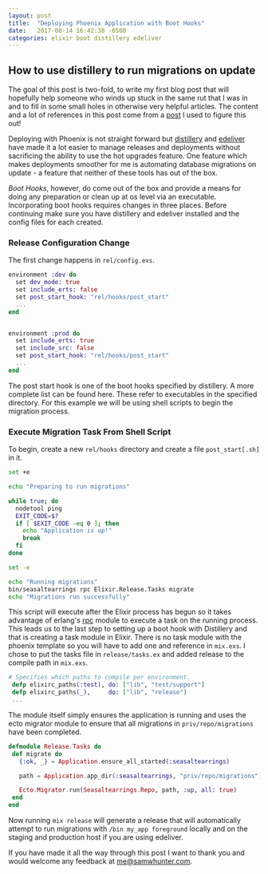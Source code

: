 ```yaml
---
layout: post
title:  "Deploying Phoenix Application with Boot Hooks"
date:   2017-08-14 16:42:38 -0500
categories: elixir boot distillery edeliver
---
```

## How to use distillery to run migrations on update

The goal of this post is two-fold, to write my first blog post that will hopefully help someone who winds up stuck in the same rut that I was in and to fill in some small holes in otherwise very helpful articles. The content and a lot of references in this post come from a [post](http://blog.firstiwaslike.com/elixir-deployments-with-distillery-running-ecto-migrations/) I used to figure this out!

Deploying with Phoenix is not straight forward but [distillery](https://github.com/bitwalker/distillery) and [edeliver](https://github.com/edeliver/edeliver) have made it a lot easier to manage releases and deployments without sacrificing the ability to use the hot upgrades feature. One feature which makes deployments smoother for me is automating database migrations on update - a feature that neither of these tools has out of the box.

*Boot Hooks*, however, do come out of the box and provide a means for doing any preparation or clean up at os level via an executable. Incorporating boot hooks requires changes in three places. Before continuing make sure you have distillery and edeliver installed and the config files for each created.

### Release Configuration Change
The first change happens in `rel/config.exs`.

```elixir
environment :dev do
  set dev_mode: true
  set include_erts: false
  set post_start_hook: "rel/hooks/post_start"
  ...
end


environment :prod do
  set include_erts: true
  set include_src: false
  set post_start_hook: "rel/hooks/post_start"
  ...
end
```

The post start hook is one of the boot hooks specified by distillery. A more complete list can be found here. These refer to executables in the specified directory. For this example we will be using shell scripts to begin the migration process.

### Execute Migration Task From Shell Script

To begin, create a new `rel/hooks` directory and create a file `post_start[.sh]` in it.

```sh
set +e

echo "Preparing to run migrations"

while true; do
  nodetool ping
  EXIT_CODE=$?
  if [ $EXIT_CODE -eq 0 ]; then
    echo "Application is up!"
    break
  fi
done

set -e

echo "Running migrations"
bin/seasaltearrings rpc Elixir.Release.Tasks migrate
echo "Migrations run successfully"
```

This script will execute after the Elixir process has begun so it takes advantage of erlang's [rpc](http://erlang.org/doc/man/rpc.html) module to execute a task on the running process. This leads us to the last step to setting up a boot hook with Distillery and that is creating a task module in Elixir. There is no task module with the phoenix template so you will have to add one and reference in `mix.exs`. I chose to put the tasks file in `release/tasks.ex` and added release to the compile path in `mix.exs`.

```elixir
# Specifies which paths to compile per environment.
 defp elixirc_paths(:test), do: ["lib", "test/support"]
 defp elixirc_paths(_),     do: ["lib", "release"]
 ...
 ```

 The module itself simply ensures the application is running and uses the ecto migrator module to ensure that all migrations in `priv/repo/migrations` have been completed.

 ```elixir
 defmodule Release.Tasks do
  def migrate do
    {:ok, _} = Application.ensure_all_started(:seasaltearrings)

    path = Application.app_dir(:seasaltearrings, "priv/repo/migrations")

    Ecto.Migrator.run(Seasaltearrings.Repo, path, :up, all: true)
  end
end
```

Now running `mix release` will generate a release that will automatically attempt to run migrations with `/bin my_app foreground` locally and on the staging and production host if you are using edeliver.

If you have made it all the way through this post I want to thank you and would welcome any feedback at me@samwhunter.com.
